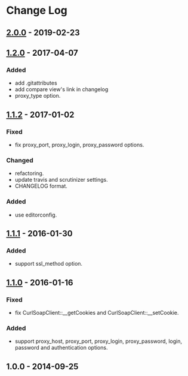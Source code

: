 # Change Log

## [2.0.0] - 2019-02-23

## [1.2.0] - 2017-04-07

### Added

- add .gitattributes
- add compare view's link in changelog
- proxy\_type option.

## [1.1.2] - 2017-01-02

### Fixed

- fix proxy\_port, proxy\_login, proxy\_password options.

### Changed

- refactoring.
- update travis and scrutinizer settings.
- CHANGELOG format.

### Added

- use editorconfig.

## [1.1.1] - 2016-01-30

### Added

- support ssl\_method option.

## [1.1.0] - 2016-01-16

### Fixed

- fix CurlSoapClient::\_\_getCookies and CurlSoapClient::\_\_setCookie.

### Added

- support proxy\_host, proxy\_port, proxy\_login, proxy\_password, login, password and authentication options.

## 1.0.0 - 2014-09-25

[2.0.0]: https://github.com/aaharu/curlsoapclient/compare/1.2.0...2.0.0
[1.2.0]: https://github.com/aaharu/curlsoapclient/compare/1.1.2...1.2.0
[1.1.2]: https://github.com/aaharu/curlsoapclient/compare/1.1.1...1.1.2
[1.1.1]: https://github.com/aaharu/curlsoapclient/compare/1.1.0...1.1.1
[1.1.0]: https://github.com/aaharu/curlsoapclient/compare/1.0.0...1.1.0
